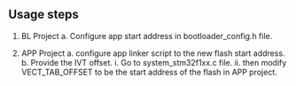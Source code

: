 ## Usage steps
1. BL Project
    a. Configure app start address in bootloader_config.h file.

2. APP Project
    a. configure app linker script to the new flash start address.
    b. Provide the IVT offset.
        i. Go to system_stm32f1xx.c file.
        ii. then modify VECT_TAB_OFFSET to be the start address of the flash in APP project.